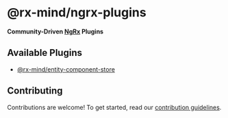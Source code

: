 # @rx-mind/ngrx-plugins

**Community-Driven [NgRx](https://github.com/ngrx/platform) Plugins**

## Available Plugins

- [@rx-mind/entity-component-store](./libs/entity-component-store)

## Contributing

Contributions are welcome! To get started, read our [contribution guidelines](./CONTRIBUTING.md).
